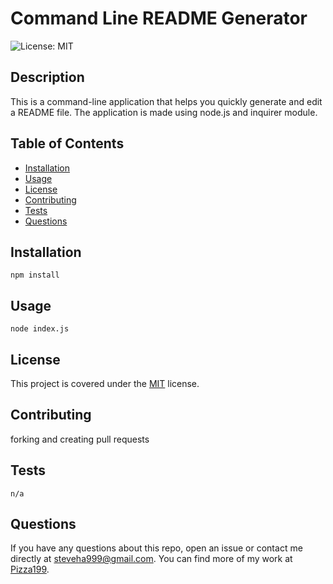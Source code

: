 # Command Line README Generator

  ![License: MIT](https://img.shields.io/badge/License-MIT-yellow.svg)

  ## Description
  This is a command-line application that helps you quickly generate and edit a README file. The application is made using node.js and inquirer module.

  ## Table of Contents
  * [Installation](#installation)
  * [Usage](#usage)
  * [License](#license)
  * [Contributing](#contributing)
  * [Tests](#tests)
  * [Questions](#questions)

  ## Installation
  `npm install`

  ## Usage
  `node index.js`

  
## License
This project is covered under the [MIT](https://opensource.org/licenses/MIT) license.

  ## Contributing
  forking and creating pull requests

  ## Tests
  `n/a`

  ## Questions
  If you have any questions about this repo, open an issue or contact me directly at steveha999@gmail.com. You can find more of my work at [Pizza199](https://github.com/Pizza199).

